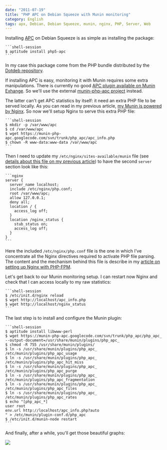 ```yaml
---
date: "2011-07-19"
title: "PHP APC on Debian Squeeze with Munin monitoring"
category: English
tags: apx, Debian, Debian Squeeze, munin, nginx, PHP, Server, Web
---
```


Installing [APC](https://php.net/manual/en/book.apc.php) on Debian Squeeze is
as simple as installing the package:

    ```shell-session
    $ aptitude install php5-apc
    ```

In my case this package come from the PHP bundle distributed by the [Dotdeb
repository](https://www.dotdeb.org).

If installing APC is easy, monitoring it with Munin requires some extra
manipulations. There is currently no good [APC plugin available on Munin
Exhange](https://exchange.munin-monitoring.org/plugins/search?keyword=apc). So
we'll use the external [munin-php-apc
project](https://code.google.com/p/munin-php-apc/) instead.

The latter can't get APC statistics by itself: it need an extra PHP file to be
served locally. As you can read in my previous article, [my Munin is powered by
Nginx](https://kevin.deldycke.com/2011/06/munin-monitor-debian-squeeze-server/).
So now we'll setup Nginx to serve this extra PHP file:

    ```shell-session
    $ mkdir -p /var/www/apc
    $ cd /var/www/apc
    $ wget https://munin-php-apc.googlecode.com/svn/trunk/php_apc/apc_info.php
    $ chown -R www-data:www-data /var/www/apc
    ```

Then I need to update my `/etc/nginx/sites-available/munin` file (see [details
about this file on my previous
article](https://kevin.deldycke.com/2011/06/munin-monitor-debian-squeeze-server/))
to have the second `server` section look like this:

    ```nginx
    server {
      server_name localhost;
      include /etc/nginx/php.conf;
      root /var/www/apc;
      allow 127.0.0.1;
      deny all;
      location / {
        access_log off;
      }
      location /nginx_status {
        stub_status on;
        access_log off;
      }
    }
    ```

Here the included `/etc/nginx/php.conf` file is the one in which I've
concentrate all the Nginx directives required to activate PHP file parsing. The
content and the mechanism behind this file is describe in my [article on
setting up Nginx with
PHP-FPM](https://kevin.deldycke.com/2011/06/nginx-php-fpm-mysql-debian-squeeze-server/).

Let's get back to our Munin monitoring setup. I can restart now Nginx and check
that I can access locally to my raw statistics:

    ```shell-session
    $ /etc/init.d/nginx reload
    $ wget http://localhost/apc_info.php
    $ wget http://localhost/nginx_status
    ```

The last step is to install and configure the Munin plugin:

    ```shell-session
    $ aptitude install libwww-perl
    $ wget https://munin-php-apc.googlecode.com/svn/trunk/php_apc/php_apc_ --output-document=/usr/share/munin/plugins/php_apc_
    $ chmod -R 755 /usr/share/munin/plugins/
    $ ln -s /usr/share/munin/plugins/php_apc_ /etc/munin/plugins/php_apc_usage
    $ ln -s /usr/share/munin/plugins/php_apc_ /etc/munin/plugins/php_apc_hit_miss
    $ ln -s /usr/share/munin/plugins/php_apc_ /etc/munin/plugins/php_apc_purge
    $ ln -s /usr/share/munin/plugins/php_apc_ /etc/munin/plugins/php_apc_fragmentation
    $ ln -s /usr/share/munin/plugins/php_apc_ /etc/munin/plugins/php_apc_files
    $ ln -s /usr/share/munin/plugins/php_apc_ /etc/munin/plugins/php_apc_rates
    $ echo "[php_apc_*]
    user root
    env.url http://localhost/apc_info.php?auto
    " > /etc/munin/plugin-conf.d/php_apc
    $ /etc/init.d/munin-node restart
    ```

And finally, after a while, you'll get those beautiful graphs:

![](/uploads/2011/php-apc-munin-graphs.png)
